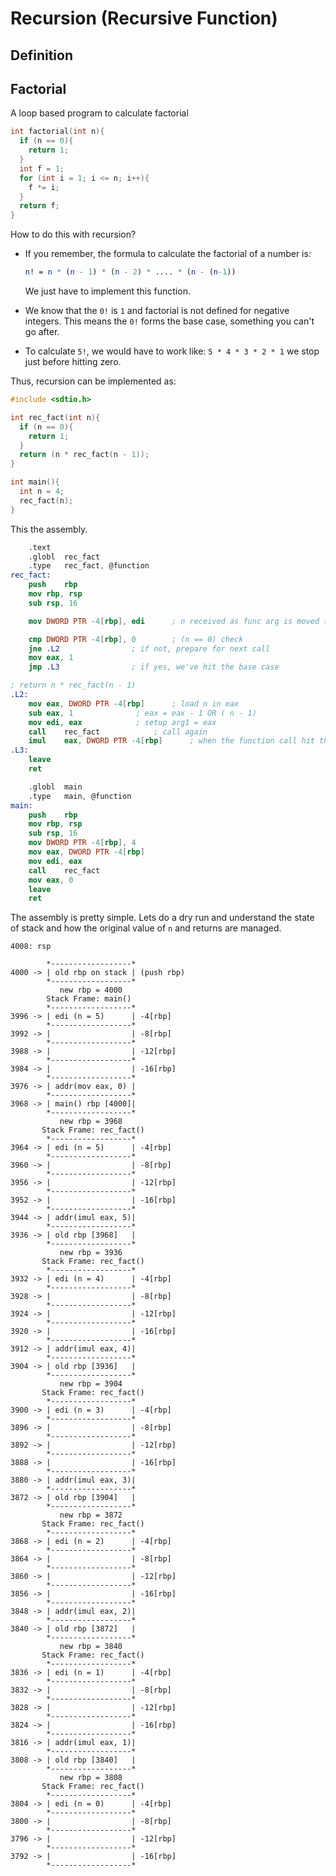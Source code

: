 # Recursion (Recursive Function)

## Definition

## Factorial

A loop based program to calculate factorial

```c
int factorial(int n){
  if (n == 0){
    return 1;
  }
  int f = 1;
  for (int i = 1; i <= n; i++){
    f *= i;
  }
  return f;
}
```

How to do this with recursion?

*   If you remember, the formula to calculate the factorial of a number is:&#x20;

    ```nb
    n! = n * (n - 1) * (n - 2) * .... * (n - (n-1))
    ```

    We just have to implement this function.
* We know that the `0!` is `1` and factorial is not defined for negative integers. This means the `0!` forms the base case, something you can't go after.
* To calculate `5!`, we would have to work like: `5 * 4 * 3 * 2 * 1` we stop just before hitting zero.

Thus, recursion can be implemented as:

```c
#include <sdtio.h>

int rec_fact(int n){
  if (n == 0){
    return 1;
  }
  return (n * rec_fact(n - 1));
}

int main(){
  int n = 4;
  rec_fact(n);
}
```

This the assembly.

```nasm
	.text
	.globl	rec_fact
	.type	rec_fact, @function
rec_fact:
	push	rbp
	mov	rbp, rsp
	sub	rsp, 16

	mov	DWORD PTR -4[rbp], edi		; n received as func arg is moved to stack

	cmp	DWORD PTR -4[rbp], 0		; (n == 0) check
	jne	.L2				   ; if not, prepare for next call
	mov	eax, 1
	jmp	.L3				   ; if yes, we've hit the base case

; return n * rec_fact(n - 1)
.L2:
	mov	eax, DWORD PTR -4[rbp]		; load n in eax
	sub	eax, 1				; eax = eax - 1 OR ( n - 1)
	mov	edi, eax			; setup arg1 = eax
	call	rec_fact			; call again
	imul	eax, DWORD PTR -4[rbp]		; when the function call hit the base case, and there is a return, multiply the return (rax) with n
.L3:
	leave
	ret

	.globl	main
	.type	main, @function
main:
	push	rbp
	mov	rbp, rsp
	sub	rsp, 16
	mov	DWORD PTR -4[rbp], 4
	mov	eax, DWORD PTR -4[rbp]
	mov	edi, eax
	call	rec_fact
	mov	eax, 0
	leave
	ret
```

The assembly is pretty simple. Lets do a dry run and understand the state of stack and how the original value of `n` and returns are managed.

```
4008: rsp

        *------------------*
4000 -> | old rbp on stack | (push rbp)
        *------------------*
           new rbp = 4000
        Stack Frame: main()
        *------------------*
3996 -> | edi (n = 5)      | -4[rbp]
        *------------------*
3992 -> |                  | -8[rbp]
        *------------------*
3988 -> |                  | -12[rbp]
        *------------------*
3984 -> |                  | -16[rbp]
        *------------------*
3976 -> | addr(mov eax, 0) |
        *------------------*
3968 -> | main() rbp [4000]|
        *------------------*
           new rbp = 3968
       Stack Frame: rec_fact()
        *------------------*
3964 -> | edi (n = 5)      | -4[rbp]
        *------------------*
3960 -> |                  | -8[rbp]
        *------------------*
3956 -> |                  | -12[rbp]
        *------------------*
3952 -> |                  | -16[rbp]
        *------------------*
3944 -> | addr(imul eax, 5)|
        *------------------*
3936 -> | old rbp [3968]   |
        *------------------*
           new rbp = 3936
       Stack Frame: rec_fact()
        *------------------*
3932 -> | edi (n = 4)      | -4[rbp]
        *------------------*
3928 -> |                  | -8[rbp]
        *------------------*
3924 -> |                  | -12[rbp]
        *------------------*
3920 -> |                  | -16[rbp]
        *------------------*
3912 -> | addr(imul eax, 4)|
        *------------------*
3904 -> | old rbp [3936]   |
        *------------------*
           new rbp = 3904
       Stack Frame: rec_fact()
        *------------------*
3900 -> | edi (n = 3)      | -4[rbp]
        *------------------*
3896 -> |                  | -8[rbp]
        *------------------*
3892 -> |                  | -12[rbp]
        *------------------*
3888 -> |                  | -16[rbp]
        *------------------*
3880 -> | addr(imul eax, 3)|
        *------------------*
3872 -> | old rbp [3904]   |
        *------------------*
           new rbp = 3872
       Stack Frame: rec_fact()
        *------------------*
3868 -> | edi (n = 2)      | -4[rbp]
        *------------------*
3864 -> |                  | -8[rbp]
        *------------------*
3860 -> |                  | -12[rbp]
        *------------------*
3856 -> |                  | -16[rbp]
        *------------------*
3848 -> | addr(imul eax, 2)|
        *------------------*
3840 -> | old rbp [3872]   |
        *------------------*
           new rbp = 3840
       Stack Frame: rec_fact()
        *------------------*
3836 -> | edi (n = 1)      | -4[rbp]
        *------------------*
3832 -> |                  | -8[rbp]
        *------------------*
3828 -> |                  | -12[rbp]
        *------------------*
3824 -> |                  | -16[rbp]
        *------------------*
3816 -> | addr(imul eax, 1)|
        *------------------*
3808 -> | old rbp [3840]   |
        *------------------*
           new rbp = 3808
       Stack Frame: rec_fact()
        *------------------*
3804 -> | edi (n = 0)      | -4[rbp]
        *------------------*
3800 -> |                  | -8[rbp]
        *------------------*
3796 -> |                  | -12[rbp]
        *------------------*
3792 -> |                  | -16[rbp]
        *------------------*

```















